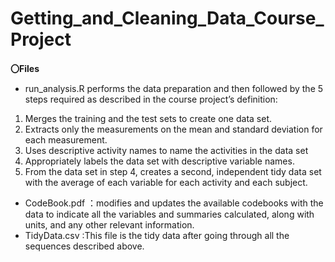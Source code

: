 # Getting_and_Cleaning_Data_Course_Project

**〇Files**
- run_analysis.R performs the data preparation and then followed by the 5 steps required as described in the course project’s definition:
1. Merges the training and the test sets to create one data set.
2. Extracts only the measurements on the mean and standard deviation for each measurement.
3. Uses descriptive activity names to name the activities in the data set
4. Appropriately labels the data set with descriptive variable names.
5. From the data set in step 4, creates a second, independent tidy data set with the average of each variable for each activity and each subject.
- CodeBook.pdf ：modifies and updates the available codebooks with the data to indicate all the variables and summaries calculated, along with units, and any other relevant information.
- TidyData.csv :This file is the tidy data after going through all the sequences described above.
